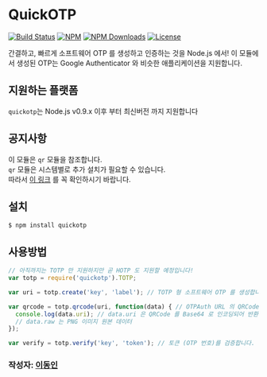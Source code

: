 # QuickOTP

[![Build Status](https://travis-ci.org/donginl/quickotp.svg?branch=master)](https://travis-ci.org/donginl/quickotp)
[![NPM](https://img.shields.io/npm/v/quickotp.svg)](https://npmjs.org/package/quickotp)
[![NPM Downloads](https://img.shields.io/npm/dm/quickotp.svg)](https://npmjs.org/package/quickotp)
[![License](https://img.shields.io/badge/license-MIT-yellow.svg)]()

간결하고, 빠르게 소프트웨어 OTP 를 생성하고 인증하는 것을 Node.js 에서!
이 모듈에서 생성된 OTP는 Google Authenticator 와 비슷한 애플리케이션을 지원합니다.

## 지원하는 플랫폼
`quickotp`는 Node.js v0.9.x 이후 부터 최신버전 까지 지원합니다

## 공지사항
이 모듈은 `qr` 모듈을 참조합니다.<br>
`qr` 모듈은 시스템별로 추가 설치가 필요할 수 있습니다.<br>
따라서 [이 링크](https://www.npmjs.com/package/qr) 를 꼭 확인하시기 바랍니다.

## 설치
```
$ npm install quickotp
```

## 사용방법

```js
// 아직까지는 TOTP 만 지원하지만 곧 HOTP 도 지원할 예정입니다!
var totp = require('quickotp').TOTP;

var uri = totp.create('key', 'label'); // TOTP 형 소프트웨어 OTP 를 생성합니다! ("otpauth" 스키마를 지닌 URL 이 반환됩니다)

var qrcode = totp.qrcode(uri, function(data) { // OTPAuth URL 의 QRCode 를 생성한다.
  console.log(data.uri); // data.uri 은 QRCode 를 Base64 로 인코딩되어 반환된 것입니다. (Content-Type: image/png)
  // data.raw 는 PNG 이미지 원본 데이터
});

var verify = totp.verify('key', 'token'); // 토큰 (OTP 번호)를 검증합니다. (만약 정상이라면 true 를 반환, 아니라면 false 를 반환합니다)
```

### 작성자: [이동인](https://github.com/donginl)
